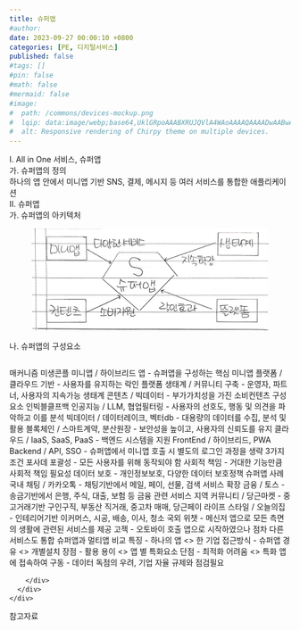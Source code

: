 ```yaml
---
title: 슈퍼앱
#author: 
date: 2023-09-27 00:00:10 +0800
categories: [PE, 디지털서비스]
published: false
#tags: []
#pin: false
#math: false
#mermaid: false
#image:
#  path: /commons/devices-mockup.png
#  lqip: data:image/webp;base64,UklGRpoAAABXRUJQVlA4WAoAAAAQAAAADwAABwAAQUxQSDIAAAARL0AmbZurmr57yyIiqE8oiG0bejIYEQTgqiDA9vqnsUSI6H+oAERp2HZ65qP/VIAWAFZQOCBCAAAA8AEAnQEqEAAIAAVAfCWkAALp8sF8rgRgAP7o9FDvMCkMde9PK7euH5M1m6VWoDXf2FkP3BqV0ZYbO6NA/VFIAAAA
#  alt: Responsive rendering of Chirpy theme on multiple devices.
---
```


<div class="post-wrap">
  <div class="para">
    <div class="para-title">
      I. All in One 서비스, 슈퍼앱
    </div>
    <div class="para-cntnt">
      <div class="para">
        <div class="para-title">
          가. 슈퍼앱의 정의
        </div>
        <div class="para-cntnt">
            하나의 앱 안에서 미니앱 기반 SNS, 결제, 메시지 등 여러 서비스를 통합한 애플리케이션
        </div>
      </div>
    </div>
  </div>
  
  <div class="para">
    <div class="para-title">
      II. 슈퍼앱
    </div>
    <div class="para-cntnt">
      <div class="para">
        <div class="para-title">
          가. 슈퍼앱의 아키텍처
        </div>
        <div class="para-cntnt">
          <figure class="post-figure">
            <img src="/assets/img/posts/슈퍼앱.png" alt="슈퍼앱">
<!--            <figcaption>Source: Unveiling the Metaverse: Exploring Emerging Trends, Multifaceted Perspectives, and Future Challenges</figcaption>-->
          </figure>
        </div>
      </div>
      <div class="para">
        <div class="para-title">
          나. 슈퍼앱의 구성요소
        </div>
        <div class="para-cntnt">
          <table class="post-table">
          </table>
          매커니즘 미생콘플
  미니앱 / 하이브리드 앱 - 슈퍼앱을 구성하는 핵심 미니앱
  플랫폼 / 클라우드 기반 - 사용자를 유지하는 락인 플랫폼
  생태계 / 커뮤니티 구축 - 운영자, 파트너, 사용자의 지속가능 생태계
  콘텐츠 / 빅데이터 - 부가가치성을 가진 소비컨텐츠
구성요소 인빅블클프백
  인공지능 / LLM, 협업필터링 - 사용자의 선호도, 행동 및 의견을 파악하고 이를 분석
  빅데이터 / 데이터레이크, 벡터db  - 대용량의 데이터를 수집, 분석 및 활용
  블록체인 / 스마트계약, 분산원장 - 보안성을 높이고, 사용자의 신뢰도를 유지
  클라우드 / IaaS, SaaS, PaaS - 백엔드 시스템을 지원
  FrontEnd / 하이브리드, PWA
  Backend / API, SSO - 슈퍼앱에서 미니앱 호출 시 별도의 로그인 과정을 생략
3가지 조건 포사데
  포괄성 - 모든 사용자를 위해 동작되야 함
  사회적 책임 - 거대한 기능만큼 사회적 책임 필요성
  데이터 보호 - 개인정보보호, 다양한 데이터 보호정책
슈퍼앱 사례
  국내
    채팅 / 카카오톡 - 채팅기반에서 메일, 페이, 선물, 검색 서비스 확장
    금융 / 토스 - 송금기반에서 은행, 주식, 대출, 보험 등 금융 관련 서비스
    지역 커뮤니티 / 당근마켓 - 중고거래기반 구인구직, 부동산 직거래, 중고차 매매, 당근페이
    라이프 스타일 / 오늘의집 - 인테리어기반 이커머스, 시공, 배송, 이사, 청소
  국외
    위챗 -  메신저 앱으로 모든 측면의 생활에 관련된 서비스를 제공
    고젝 - 오토바이 호출 앱으로 시작하였으나 점차 다른 서비스도 통합
슈퍼앱과 멀티앱 비교
  특징 - 하나의 앱 &lt;&gt; 한 기업
  접근방식 - 슈퍼앱 경유 &lt;&gt; 개별설치
  장점 - 활용 용이 &lt;&gt; 앱 별 특화요소
  단점 - 최적화 어려움 &lt;&gt; 특화 앱에 접속하여 구동
- 데이터 독점의 우려, 기업 자율 규제와 점검필요

        </div>
      </div>
    </div>
  </div>

  <div class="refr-wrap">
    <div class="refr-title">
        참고자료
    </div>
    <ol class="refr-list">
    <!--    <li>(나현식, 최대선) <a target="_blank" href="https://scienceon.kisti.re.kr/commons/util/originalView.do?cn=JAKO202225948430499&oCn=JAKO202225948430499&dbt=JAKO&journal=NJOU00291864">메타버스 보안 위협 요소 및 대응 방안 검토</a></li>-->
    <!--    <li>(M. Uddin, S. Manickam, H. Ullah, M. Obaidat and A. Dandoush) <a target="_blank" href="https://ieeexplore.ieee.org/abstract/document/10138386">Unveiling the Metaverse: Exploring Emerging Trends, Multifaceted Perspectives, and Future Challenges</a></li>-->
    </ol>
  </div>
</div>
